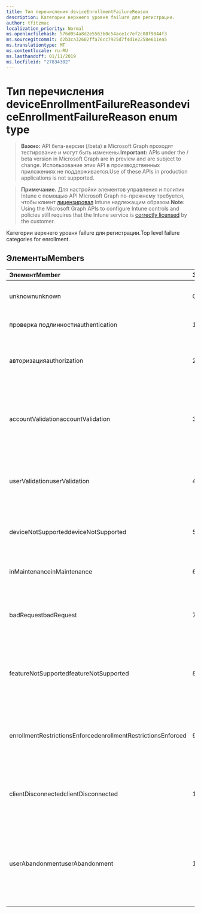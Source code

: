 ```yaml
---
title: Тип перечисления deviceEnrollmentFailureReason
description: Категории верхнего уровня failure для регистрации.
author: tfitzmac
localization_priority: Normal
ms.openlocfilehash: 576d054a8d2e5563b0c54ace1c7ef2c08f9844f3
ms.sourcegitcommit: d2b3ca32602ffa76cc7925d7f4d1e2258e611ea5
ms.translationtype: MT
ms.contentlocale: ru-RU
ms.lasthandoff: 01/11/2019
ms.locfileid: "27834302"
---
```

# <a name="deviceenrollmentfailurereason-enum-type"></a><span data-ttu-id="3c5d5-103">Тип перечисления deviceEnrollmentFailureReason</span><span class="sxs-lookup"><span data-stu-id="3c5d5-103">deviceEnrollmentFailureReason enum type</span></span>

> <span data-ttu-id="3c5d5-104">**Важно:** API бета-версии (/beta) в Microsoft Graph проходят тестирование и могут быть изменены.</span><span class="sxs-lookup"><span data-stu-id="3c5d5-104">**Important:** APIs under the / beta version in Microsoft Graph are in preview and are subject to change.</span></span> <span data-ttu-id="3c5d5-105">Использование этих API в производственных приложениях не поддерживается.</span><span class="sxs-lookup"><span data-stu-id="3c5d5-105">Use of these APIs in production applications is not supported.</span></span>

> <span data-ttu-id="3c5d5-106">**Примечание.** Для настройки элементов управления и политик Intune с помощью API Microsoft Graph по-прежнему требуется, чтобы клиент [лицензировал](https://go.microsoft.com/fwlink/?linkid=839381) Intune надлежащим образом.</span><span class="sxs-lookup"><span data-stu-id="3c5d5-106">**Note:** Using the Microsoft Graph APIs to configure Intune controls and policies still requires that the Intune service is [correctly licensed](https://go.microsoft.com/fwlink/?linkid=839381) by the customer.</span></span>

<span data-ttu-id="3c5d5-107">Категории верхнего уровня failure для регистрации.</span><span class="sxs-lookup"><span data-stu-id="3c5d5-107">Top level failure categories for enrollment.</span></span>
## <a name="members"></a><span data-ttu-id="3c5d5-108">Элементы</span><span class="sxs-lookup"><span data-stu-id="3c5d5-108">Members</span></span>
|<span data-ttu-id="3c5d5-109">Элемент</span><span class="sxs-lookup"><span data-stu-id="3c5d5-109">Member</span></span>|<span data-ttu-id="3c5d5-110">Значение</span><span class="sxs-lookup"><span data-stu-id="3c5d5-110">Value</span></span>|<span data-ttu-id="3c5d5-111">Описание</span><span class="sxs-lookup"><span data-stu-id="3c5d5-111">Description</span></span>|
|:---|:---|:---|
|<span data-ttu-id="3c5d5-112">unknown</span><span class="sxs-lookup"><span data-stu-id="3c5d5-112">unknown</span></span>|<span data-ttu-id="3c5d5-113">0</span><span class="sxs-lookup"><span data-stu-id="3c5d5-113">0</span></span>|<span data-ttu-id="3c5d5-114">Значение по умолчанию причина сбоя не известен.</span><span class="sxs-lookup"><span data-stu-id="3c5d5-114">Default value, failure reason is unknown.</span></span>|
|<span data-ttu-id="3c5d5-115">проверка подлинности</span><span class="sxs-lookup"><span data-stu-id="3c5d5-115">authentication</span></span>|<span data-ttu-id="3c5d5-116">1</span><span class="sxs-lookup"><span data-stu-id="3c5d5-116">1</span></span>|<span data-ttu-id="3c5d5-117">Ошибка проверки подлинности</span><span class="sxs-lookup"><span data-stu-id="3c5d5-117">Authentication failed</span></span>|
|<span data-ttu-id="3c5d5-118">авторизация</span><span class="sxs-lookup"><span data-stu-id="3c5d5-118">authorization</span></span>|<span data-ttu-id="3c5d5-119">2</span><span class="sxs-lookup"><span data-stu-id="3c5d5-119">2</span></span>|<span data-ttu-id="3c5d5-120">Звонок был прошедшим проверку подлинности, но не разрешена для регистрации.</span><span class="sxs-lookup"><span data-stu-id="3c5d5-120">Call was authenticated, but not authorized to enroll.</span></span>|
|<span data-ttu-id="3c5d5-121">accountValidation</span><span class="sxs-lookup"><span data-stu-id="3c5d5-121">accountValidation</span></span>|<span data-ttu-id="3c5d5-122">3</span><span class="sxs-lookup"><span data-stu-id="3c5d5-122">3</span></span>|<span data-ttu-id="3c5d5-123">Не удается проверить учетную запись для регистрации.</span><span class="sxs-lookup"><span data-stu-id="3c5d5-123">Failed to validate the account for enrollment.</span></span> <span data-ttu-id="3c5d5-124">(Учетная запись заблокирована, регистрации не включена)</span><span class="sxs-lookup"><span data-stu-id="3c5d5-124">(Account blocked, enrollment not enabled)</span></span>|
|<span data-ttu-id="3c5d5-125">userValidation</span><span class="sxs-lookup"><span data-stu-id="3c5d5-125">userValidation</span></span>|<span data-ttu-id="3c5d5-126">4</span><span class="sxs-lookup"><span data-stu-id="3c5d5-126">4</span></span>|<span data-ttu-id="3c5d5-127">Пользователь не может быть проверен.</span><span class="sxs-lookup"><span data-stu-id="3c5d5-127">User could not be validated.</span></span> <span data-ttu-id="3c5d5-128">(Пользователь не существует, отсутствует лицензия)</span><span class="sxs-lookup"><span data-stu-id="3c5d5-128">(User does not exist, missing license)</span></span>|
|<span data-ttu-id="3c5d5-129">deviceNotSupported</span><span class="sxs-lookup"><span data-stu-id="3c5d5-129">deviceNotSupported</span></span>|<span data-ttu-id="3c5d5-130">5</span><span class="sxs-lookup"><span data-stu-id="3c5d5-130">5</span></span>|<span data-ttu-id="3c5d5-131">Устройство не поддерживается для мобильных устройств management.</span><span class="sxs-lookup"><span data-stu-id="3c5d5-131">Device is not supported for mobile device management.</span></span>|
|<span data-ttu-id="3c5d5-132">inMaintenance</span><span class="sxs-lookup"><span data-stu-id="3c5d5-132">inMaintenance</span></span>|<span data-ttu-id="3c5d5-133">6</span><span class="sxs-lookup"><span data-stu-id="3c5d5-133">6</span></span>|<span data-ttu-id="3c5d5-134">Учетная запись является в режим обслуживания.</span><span class="sxs-lookup"><span data-stu-id="3c5d5-134">Account is in maintenance.</span></span>|
|<span data-ttu-id="3c5d5-135">badRequest</span><span class="sxs-lookup"><span data-stu-id="3c5d5-135">badRequest</span></span>|<span data-ttu-id="3c5d5-136">7</span><span class="sxs-lookup"><span data-stu-id="3c5d5-136">7</span></span>|<span data-ttu-id="3c5d5-137">Клиент отправил запрос, который не является поняты/поддерживается службой.</span><span class="sxs-lookup"><span data-stu-id="3c5d5-137">Client sent a request that is not understood/supported by the service.</span></span>|
|<span data-ttu-id="3c5d5-138">featureNotSupported</span><span class="sxs-lookup"><span data-stu-id="3c5d5-138">featureNotSupported</span></span>|<span data-ttu-id="3c5d5-139">8</span><span class="sxs-lookup"><span data-stu-id="3c5d5-139">8</span></span>|<span data-ttu-id="3c5d5-140">Компоненты, используемые в этом регистрации не поддерживается для этой учетной записи.</span><span class="sxs-lookup"><span data-stu-id="3c5d5-140">Feature(s) used by this enrollment are not supported for this account.</span></span>|
|<span data-ttu-id="3c5d5-141">enrollmentRestrictionsEnforced</span><span class="sxs-lookup"><span data-stu-id="3c5d5-141">enrollmentRestrictionsEnforced</span></span>|<span data-ttu-id="3c5d5-142">9</span><span class="sxs-lookup"><span data-stu-id="3c5d5-142">9</span></span>|<span data-ttu-id="3c5d5-143">Ограничения для регистрации настроены администратором заблокированные этой регистрации.</span><span class="sxs-lookup"><span data-stu-id="3c5d5-143">Enrollment restrictions configured by admin blocked this enrollment.</span></span>|
|<span data-ttu-id="3c5d5-144">clientDisconnected</span><span class="sxs-lookup"><span data-stu-id="3c5d5-144">clientDisconnected</span></span>|<span data-ttu-id="3c5d5-145">10</span><span class="sxs-lookup"><span data-stu-id="3c5d5-145">10</span></span>|<span data-ttu-id="3c5d5-146">Истекло время ожидания клиента или регистрации был прерван пользователем enduser.</span><span class="sxs-lookup"><span data-stu-id="3c5d5-146">Client timed out or enrollment was aborted by enduser.</span></span>|
|<span data-ttu-id="3c5d5-147">userAbandonment</span><span class="sxs-lookup"><span data-stu-id="3c5d5-147">userAbandonment</span></span>|<span data-ttu-id="3c5d5-148">11</span><span class="sxs-lookup"><span data-stu-id="3c5d5-148">11</span></span>|<span data-ttu-id="3c5d5-149">Регистрация отменена с enduser.</span><span class="sxs-lookup"><span data-stu-id="3c5d5-149">Enrollment was abandoned by enduser.</span></span> <span data-ttu-id="3c5d5-150">(Enduser работы адаптация новых сотрудников, но не удалось завершить своевременно)</span><span class="sxs-lookup"><span data-stu-id="3c5d5-150">(Enduser started onboarding but failed to complete it in timely manner)</span></span>|





